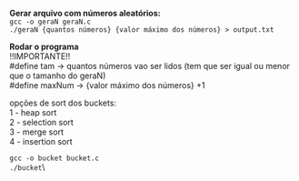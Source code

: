**Gerar arquivo com números aleatórios:**\
`gcc -o geraN geraN.c`\
`./geraN {quantos números} {valor máximo dos números} > output.txt`

**Rodar o programa**\
!!IMPORTANTE!!\
#define tam -> quantos números vao ser lidos (tem que ser igual ou menor que o tamanho do geraN)\
#define maxNum -> {valor máximo dos números} +1

opções de sort dos buckets:\
1 - heap sort\
2 - selection sort\
3 - merge sort\
4 - insertion sort

`gcc -o bucket bucket.c`\
`./bucket`\

